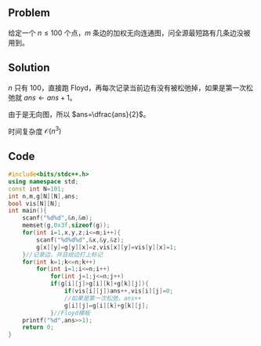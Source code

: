 ## Problem
给定一个 $n\le100$ 个点，$m$ 条边的加权无向连通图，问全源最短路有几条边没被用到。
## Solution
$n$ 只有 $100$，直接跑 Floyd，再每次记录当前边有没有被松弛掉，如果是第一次松弛就 $ans\gets ans+1$。

由于是无向图，所以 $ans=\dfrac{ans}{2}$。

时间复杂度 $\mathcal O(n^3)$
## Code
```cpp
#include<bits/stdc++.h>
using namespace std;
const int N=101;
int n,m,g[N][N],ans;
bool vis[N][N];
int main(){
	scanf("%d%d",&n,&m);
	memset(g,0x3f,sizeof(g));
	for(int i=1,x,y,z;i<=m;i++){
		scanf("%d%d%d",&x,&y,&z);
		g[x][y]=g[y][x]=z,vis[x][y]=vis[y][x]=1;
	}//记录边，并且给边打上标记
	for(int k=1;k<=n;k++)
		for(int i=1;i<=n;i++)
			for(int j=1;j<=n;j++)
			if(g[i][j]>g[i][k]+g[k][j]){
				if(vis[i][j])ans++,vis[i][j]=0;
                //如果是第一次松弛，ans++
				g[i][j]=g[i][k]+g[k][j];
			}//Floyd模板
	printf("%d",ans>>1);
	return 0;
}

```